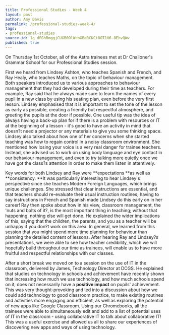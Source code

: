 ```yaml
---
title: Professional Studies - Week 4
layout: post
author: Amy Davis
permalink: /professional-studies-week-4/
tags:
- professional-studies
source-id: 1g_dFGhBmggjCUXB0OlWebGBqRCKCt8OT1V6-8EhvQWw
published: true
---
```

On Thursday 1st October, all of the Astra trainees met at Dr Challoner's Grammar School for our Professional Studies session.

First we heard from Lindsey Ashton, who teaches Spanish and French, and Ray Healy, who teaches Maths, on the topic of behaviour management. Both speakers introduced us to various approaches to behaviour management that they had developed during their time as teachers. For example, Ray said that he always made sure to learn the names of every pupil in a new class by using his seating plan, even before the very first lesson. Lindsey emphasised that it is important to set the tone of the lesson as early as possible, creating a friendly but respectful atmosphere, and greeting the pupils at the door if possible. One useful tip was the idea of always having a back-up plan for if there is a problem with resources or IT at the beginning of a lesson - it's good to have an activity in mind that doesn?t need a projector or any materials to give you some thinking space. Lindsey also talked about how one of her concerns when she started teaching was how to regain control in a noisy classroom environment. She mentioned how losing your voice is a very real danger for trainee teachers. Instead, she advised us to work on using body language and eye contact in our behaviour management, and even to try talking more quietly once we have got the class?s attention in order to make them listen in attentively.

Key words for both Lindsey and Ray were **expectations **as well as **consistency. **It was particularly interesting to hear Lindsey's perspective since she teaches Modern Foreign Languages, which brings unique challenges. She stressed that clear instructions are essential, and that teachers should re-evaluate their usual instruction routines; having to say instructions in French and Spanish made Lindsey do this early on in her career! Ray then spoke about how in his view, classroom management, the 'nuts and bolts of it?, is the most important thing in teaching; without that happening, nothing else will get done. He explained the wider implications of this, saying that the children, the parents, and you as a teacher will be unhappy if you don?t work on this area. In general, we learned from this session that you might spend more time planning for behaviour than planning the detailed content of lessons. After hearing Ray and Lindsey?s presentations, we were able to see how teacher credibility, which we will hopefully build throughout our time as trainees, will enable us to have more fruitful and respectful relationships with our classes.

After a short break we moved on to a session on the use of IT in the classroom, delivered by James, Technology Director at DCGS. He explained that studies on technology in schools and achievement have recently shown that increasing how much we use technology, and how much schools spend on it, does not necessarily have a **positive impact** on pupils' achievement. This was very thought-provoking and led into a discussion about how we could add technology to good classroom practice, to make existing routines and activities more engaging and efficient, as well as exploring the potential of new apps like Google Classroom. Using our Chromebooks, all the trainees were able to simultaneously edit and add to a list of potential uses of IT in the classroom - using collaborative IT to talk about collaborative IT! This was a useful exercise and allowed us all to share our experiences of discovering new apps and ways of using technology.


